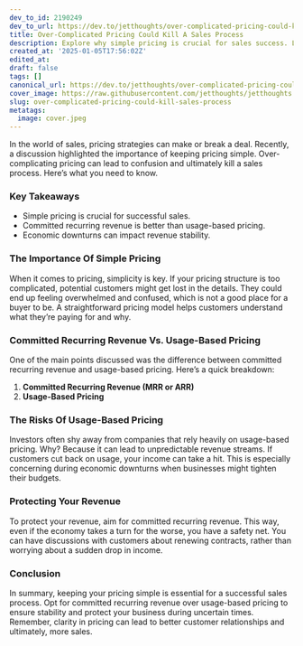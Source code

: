 ```yaml
---
dev_to_id: 2190249
dev_to_url: https://dev.to/jetthoughts/over-complicated-pricing-could-kill-a-sales-process-3afg
title: Over-Complicated Pricing Could Kill A Sales Process
description: Explore why simple pricing is crucial for sales success. Learn the benefits of committed recurring revenue over usage-based pricing and how to protect your revenue during economic downturns.
created_at: '2025-01-05T17:56:02Z'
edited_at:
draft: false
tags: []
canonical_url: https://dev.to/jetthoughts/over-complicated-pricing-could-kill-a-sales-process-3afg
cover_image: https://raw.githubusercontent.com/jetthoughts/jetthoughts.github.io/master/content/blog/over-complicated-pricing-could-kill-sales-process/cover.jpeg
slug: over-complicated-pricing-could-kill-sales-process
metatags:
  image: cover.jpeg
---
```

In the world of sales, pricing strategies can make or break a deal. Recently, a discussion highlighted the importance of keeping pricing simple. Over-complicating pricing can lead to confusion and ultimately kill a sales process. Here’s what you need to know.

### Key Takeaways

*   Simple pricing is crucial for successful sales.
*   Committed recurring revenue is better than usage-based pricing.
*   Economic downturns can impact revenue stability.

### The Importance Of Simple Pricing

When it comes to pricing, simplicity is key. If your pricing structure is too complicated, potential customers might get lost in the details. They could end up feeling overwhelmed and confused, which is not a good place for a buyer to be. A straightforward pricing model helps customers understand what they’re paying for and why.

### Committed Recurring Revenue Vs. Usage-Based Pricing

One of the main points discussed was the difference between committed recurring revenue and usage-based pricing. Here’s a quick breakdown:

1.  **Committed Recurring Revenue (MRR or ARR)**
2.  **Usage-Based Pricing**

### The Risks Of Usage-Based Pricing

Investors often shy away from companies that rely heavily on usage-based pricing. Why? Because it can lead to unpredictable revenue streams. If customers cut back on usage, your income can take a hit. This is especially concerning during economic downturns when businesses might tighten their budgets.

### Protecting Your Revenue

To protect your revenue, aim for committed recurring revenue. This way, even if the economy takes a turn for the worse, you have a safety net. You can have discussions with customers about renewing contracts, rather than worrying about a sudden drop in income.

### Conclusion

In summary, keeping your pricing simple is essential for a successful sales process. Opt for committed recurring revenue over usage-based pricing to ensure stability and protect your business during uncertain times. Remember, clarity in pricing can lead to better customer relationships and ultimately, more sales.